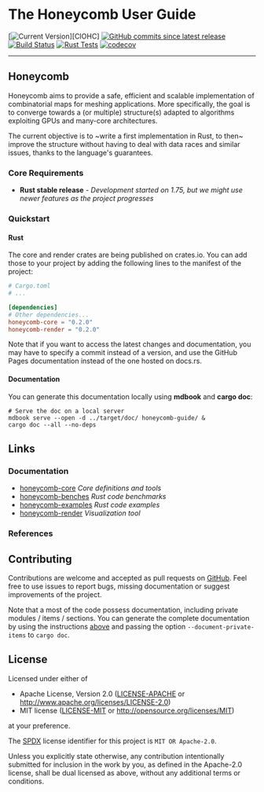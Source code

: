 # The Honeycomb User Guide

[![Current Version](https://img.shields.io/crates/v/honeycomb-render?label=latest%20release)][CIOHC]
[![GitHub commits since latest release](https://img.shields.io/github/commits-since/LIHPC-Computational-Geometry/honeycomb/latest)][GH]
[![Build Status](https://github.com/LIHPC-Computational-Geometry/honeycomb/actions/workflows/build.yml/badge.svg)](https://github.com/LIHPC-Computational-Geometry/honeycomb/actions/workflows/build.yml)
[![Rust Tests](https://github.com/LIHPC-Computational-Geometry/honeycomb/actions/workflows/rust-test.yml/badge.svg)](https://github.com/LIHPC-Computational-Geometry/honeycomb/actions/workflows/rust-test.yml)
[![codecov](https://codecov.io/github/LIHPC-Computational-Geometry/honeycomb/graph/badge.svg?token=QSN0TWFXO1)](https://codecov.io/github/LIHPC-Computational-Geometry/honeycomb)

---

## Honeycomb

Honeycomb aims to provide a safe, efficient and scalable implementation of combinatorial maps for meshing applications.
More specifically, the goal is to converge towards a (or multiple) structure(s) adapted to algorithms exploiting GPUs
and many-core architectures.

The current objective is to ~write a first implementation in Rust, to then~ improve the structure without having to
deal with data races and similar issues, thanks to the language's guarantees.

### Core Requirements

- **Rust stable release** - *Development started on 1.75, but we might use newer features as the project progresses*

### Quickstart

#### Rust

The core and render crates are being published on crates.io. You can add those to your project by adding the following
lines to the manifest of the project:

```toml
# Cargo.toml
# ...

[dependencies]
# Other dependencies...
honeycomb-core = "0.2.0"
honeycomb-render = "0.2.0"
```

Note that if you want to access the latest changes and documentation, you may have to specify a commit instead of a
version, and use the GitHub Pages documentation instead of the one hosted on docs.rs.

#### Documentation

You can generate this documentation locally using **mdbook** and **cargo doc**:

```shell
# Serve the doc on a local server
mdbook serve --open -d ../target/doc/ honeycomb-guide/ &
cargo doc --all --no-deps
```

## Links

### Documentation

- [honeycomb-core](honeycomb_core/) *Core definitions and tools*
- [honeycomb-benches](honeycomb_benches/) *Rust code benchmarks*
- [honeycomb-examples](honeycomb_examples/) *Rust code examples*
- [honeycomb-render](honeycomb_render/) *Visualization tool*

### References

## Contributing

Contributions are welcome and accepted as pull requests on [GitHub][GH]. Feel free to use issues to report bugs,
missing documentation or suggest improvements of the project.

Note that a most of the code possess documentation, including private modules / items / sections. You can generate the
complete documentation by using the instructions [above](#Documentation) and passing the option
`--document-private-items` to `cargo doc`.

[GH]: https://github.com/LIHPC-Computational-Geometry/honeycomb

## License

Licensed under either of

* Apache License, Version 2.0
  ([LICENSE-APACHE](https://github.com/LIHPC-Computational-Geometry/honeycomb/blob/master/LICENSE-APACHE)
  or http://www.apache.org/licenses/LICENSE-2.0)
* MIT license
  ([LICENSE-MIT](https://github.com/LIHPC-Computational-Geometry/honeycomb/blob/master/LICENSE-MIT)
  or http://opensource.org/licenses/MIT)

at your preference.

The [SPDX](https://spdx.dev) license identifier for this project is `MIT OR Apache-2.0`.

Unless you explicitly state otherwise, any contribution intentionally submitted for inclusion in the work by you, as
defined in the Apache-2.0 license, shall be dual licensed as above, without any additional terms or conditions.